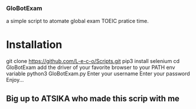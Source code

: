 ### GloBotExam
a simple script to atomate global exam TOEIC pratice time.

# Installation
git clone https://github.com/L-e-c-o/Scripts.git
pip3 install selenium
cd GloBotExam
add the driver of your favorite browser to your PATH env variable
python3 GloBotExam.py
Enter your username
Enter your password
Enjoy...

## Big up to ATSIKA who made this scrip with me 
